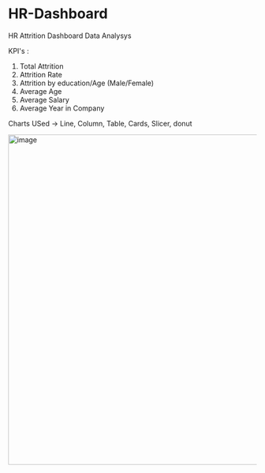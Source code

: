 # HR-Dashboard
HR Attrition Dashboard Data Analysys

KPI's :

1. Total Attrition
2. Attrition Rate
3. Attrition by education/Age (Male/Female)
4. Average Age
5. Average Salary
6. Average Year in Company

Charts USed -> Line, Column, Table, Cards, Slicer, donut

<img width="669" alt="image" src="https://github.com/neetitechhub/HR-Dashboard/assets/165349218/b75cfb0f-f065-4b93-814b-4e0f6a2d062d">
